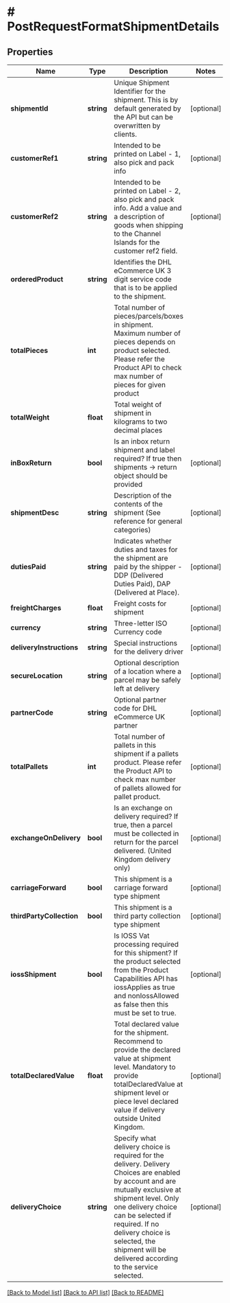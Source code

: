 # # PostRequestFormatShipmentDetails

## Properties

Name | Type | Description | Notes
------------ | ------------- | ------------- | -------------
**shipmentId** | **string** | Unique Shipment Identifier for the shipment. This is by default generated by the API but can be overwritten by clients. | [optional]
**customerRef1** | **string** | Intended to be printed on Label - 1, also pick and pack info | [optional]
**customerRef2** | **string** | Intended to be printed on Label - 2, also pick and pack info. Add a value and a description of goods when shipping to the Channel Islands for the customer ref2 field. | [optional]
**orderedProduct** | **string** | Identifies the DHL eCommerce UK 3 digit service code that is to be applied to the shipment. |
**totalPieces** | **int** | Total number of pieces/parcels/boxes in shipment. Maximum number of pieces depends on product selected. Please refer the Product API to check max number of pieces for given product |
**totalWeight** | **float** | Total weight of shipment in kilograms to two decimal places |
**inBoxReturn** | **bool** | Is an inbox return shipment and label required? If true then shipments -&gt; return object should be provided | [optional]
**shipmentDesc** | **string** | Description of the contents of the shipment (See reference for general categories) | [optional]
**dutiesPaid** | **string** | Indicates whether duties and taxes for the shipment are paid by the shipper - DDP (Delivered Duties Paid), DAP (Delivered at Place). | [optional]
**freightCharges** | **float** | Freight costs for  shipment | [optional]
**currency** | **string** | Three-letter ISO Currency code | [optional]
**deliveryInstructions** | **string** | Special instructions for the delivery driver | [optional]
**secureLocation** | **string** | Optional description of a location where a parcel may be safely left at delivery | [optional]
**partnerCode** | **string** | Optional partner code for DHL eCommerce UK partner | [optional]
**totalPallets** | **int** | Total number of pallets in this shipment if a pallets product. Please refer the Product API to check max number of pallets allowed for pallet product. | [optional]
**exchangeOnDelivery** | **bool** | Is an exchange on delivery required? If true, then a parcel must be collected in return for the parcel delivered. (United Kingdom delivery only) | [optional]
**carriageForward** | **bool** | This shipment is a carriage forward type shipment | [optional]
**thirdPartyCollection** | **bool** | This shipment is a third party collection type shipment | [optional]
**iossShipment** | **bool** | Is IOSS Vat processing required for this shipment? If the product selected from the Product Capabilities API has iossApplies as true and nonIossAllowed as false then this must be set to true. | [optional]
**totalDeclaredValue** | **float** | Total declared value for the shipment. Recommend to provide the declared value at shipment level. Mandatory to provide totalDeclaredValue at shipment level or piece level declared value if delivery outside United Kingdom. | [optional]
**deliveryChoice** | **string** | Specify what delivery choice is required for the delivery. Delivery Choices are enabled by account and are mutually exclusive at shipment level. Only one delivery choice can be selected if required. If no delivery choice is selected, the shipment will be delivered according to the service selected. | [optional]

[[Back to Model list]](../../README.md#models) [[Back to API list]](../../README.md#endpoints) [[Back to README]](../../README.md)
